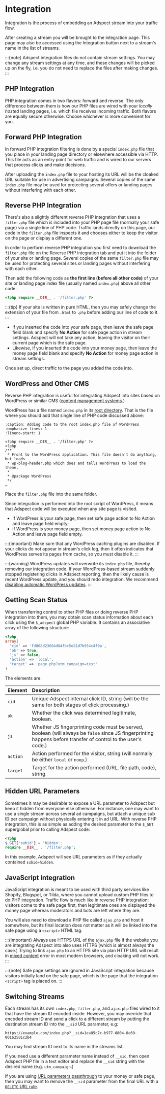 # Integration

Integration is the process of embedding an Adspect stream into your traffic flow.

After creating a stream you will be brought to the integration page.  This page may also be accessed using the Integration
button next to a stream's name in the list of streams.

:::{note}
Adspect integration files do not contain stream settings.  You may change any stream settings at any time, and these changes
will be picked up on the fly, i.e. you do not need to replace the files after making changes.
:::

## PHP Integration

PHP integration comes in two flavors: forward and reverse.  The only difference between them is how our PHP files
are wired with your *locally hosted* landing pages, i.e. which file receives incoming traffic.  Both flavors are
equally secure otherwise.  Choose whichever is more convenient for you.

## Forward PHP Integration

In forward PHP integration filtering is done by a special `index.php` file that you place in your landing page directory
or elsewhere accessible via HTTP. This file acts as an entry point for web traffic and is wired to our servers that
process clicks and make decisions.

After uploading the `index.php` file to your hosting its URL will be the cloaked URL suitable for use in advertising campaigns.
Several copies of the same `index.php` file may be used for protecting several offers or landing pages without interfering
with each other.

## Reverse PHP Integration

There's also a slightly different reverse PHP integration that uses a `filter.php` file which is included into your
PHP page file (normally your safe page) via a single line of PHP code. Traffic lands directly on this page, our code
in the `filter.php` file inspects it and chooses either to keep the visitor on the page or display a different one.

In order to perform reverse PHP integration you first need to download the `filter.php` file on the Reverse PHP Integration
tab and put it into the folder of your site or landing page. Several copies of the same `filter.php` file may be used for
protecting several sites or landing pages without interfering with each other.

Then add the following code as **the first line (before all other code)** of your site or landing page index file (usually
named `index.php`) above all other code:

```php
<?php require __DIR__ . '/filter.php' ?>
```

:::{tip}
If your site is written in pure HTML, then you may safely change the extension of your file from `.html` to `.php`
before adding our line of code to it.
:::

* If you inserted the code into your safe page, then leave the safe page field blank and specify **No Action** for safe page
  action in stream settings.  Adspect will not take any action, leaving the visitor on their current page which is the safe page.
* Likewise, if you inserted the code into your money page, then leave the money page field blank and specify **No Action** for
  money page action in stream settings.

Once set up, direct traffic to the page you added the code into.

## WordPress and Other CMS

Reverse PHP integration is useful for integrating Adspect into sites based on WordPress or similar CMS
([content management systems](https://en.wikipedia.org/wiki/Content_management_system).)

WordPress has a file named `index.php` in its
[root directory](https://www.wpbeginner.com/beginners-guide/beginners-guide-to-wordpress-file-and-directory-structure/).
That is the file where you should add that single line of PHP code discussed above:

```{code-block} php
:caption: Adding code to the root index.php file of WordPress
:emphasize-lines: 1
:lineno-start: 1

<?php require __DIR__ . '/filter.php' ?>
<?php
/**
 * Front to the WordPress application. This file doesn't do anything, but loads
 * wp-blog-header.php which does and tells WordPress to load the theme.
 *
 * @package WordPress
 */
…
```

Place the `filter.php` file into the same folder.

Since integration is performed into the root script of WordPress, it means that Adspect code will be executed when any site page
is visited.

* If WordPress is your safe page, then set safe page action to No Action and leave page field empty;
* if WordPress is your money page, then set money page action to No Action and leave page field empty.

:::{important}
Make sure that any WordPress caching plugins are disabled.  If your clicks do not appear in stream's click log, then it often
indicates that WordPress serves its pages from cache, so you must disable it.
:::

:::{warning}
WordPress updates will overwrite its `index.php` file, thereby removing our integration code.  If your WordPress-based stream suddenly
stopped registering clicks in Adspect reporting, then the likely cause is recent WordPress update, and you should redo integration.
We recommend [disabling automatic WordPress updates](https://wordpress.org/documentation/article/configuring-automatic-background-updates/#constant-to-disable-all-updates).
:::

## Getting Scan Status

When transferring control to other PHP files or doing reverse PHP integration into them, you may obtain
scan status information about each click using the `$_adspect` global PHP variable.  It contains an associative
array of the following structure:

```php
<?php
array(
  'cid' => 'fd808d23604d84fbc5e81d7b954c4f9a',
  'ok' => true,
  'js' => false,
  'action' => 'local',
  'target' => 'page.php?utm_campaign=test'
)
```

The elements are:

| Element  | Description |
|:---------|:------------|
| `cid`    | Unique Adspect internal click ID, string (will be the same for both stages of click processing.) |
| `ok`     | Whether the click was determined legitimate, boolean. |
| `js`     | Whether JS fingerprinting code must be served, boolean (will always be `false` since JS fingerprinting happens before transfer of control to the user's code.) |
| `action` | Action performed for the visitor, string (will normally be either `local` or `noop`.) |
| `target` | Target for the action performed (URL, file path, code), string. |

## Hidden URL Parameters

Sometimes it may be desirable to expose a URL parameter to Adspect but keep it hidden from everyone else otherwise.
For instance, one may want to use a single stream across several ad campaigns, but attach a unique sub ID per
campaign without physically entering it in ad URL.  With reverse PHP integration, this is as simple as adding
the desired parameter to the `$_GET` superglobal prior to calling Adspect code:

```php
<?php
$_GET['subid'] = 'hidden';
require __DIR__ . '/filter.php';
```

In this example, Adspect will see URL parameters as if they actually contained `subid=hidden`.

## JavaScript integration

JavaScript integration is meant to be used with third party services like Shopify, Blogspot, or Tilda, where you cannot
upload custom PHP files to do PHP integration. Traffic flow is much like in reverse PHP integration: visitors come to
the safe page first, then legitimate ones are displayed the money page whereas moderators and bots are left where they are.

You will also need to download a PHP file called `ajax.php` and host it somewhere, but its final location does not
matter as it will be linked into the safe page using a `<script>` HTML tag.

:::{important}
Always use HTTPS URL of the `ajax.php` file if the website you are integrating Adspect into also uses HTTPS (which is
almost always the case.)  Trying to link `ajax.php` to an HTTPS site via plan HTTP URL will result in
[mixed content](https://developer.mozilla.org/en-US/docs/Web/Security/Mixed_content) error in most modern browsers,
and cloaking will not work.
:::

:::{note}
Safe page settings are ignored in JavaScript integration because visitors initially land on the safe page, which is the page
that the integration `<script>` tag is placed on.
:::

## Switching Streams

Each stream has its own `index.php`, `filter.php`, and `ajax.php` files wired to it that have the stream ID encoded inside.
However, you may override that encoded stream ID and send a click to a different stream by putting the destination stream ID
into the `__sid` URL parameter, e.g:

```
https://example.com/index.php?__sid=1ea85c7c-b977-6804-8e69-00162501c2b4
```

You may find stream ID next to its name in the streams list.

If you need use a different parameter name instead of `__sid`, then open Adspect PHP file in a text editor and replace
the `__sid` string with the desired name (e.g. `utm_campaign`.)

If you are using [URL parameters passthrough](streams.md#pt-checkbox) to your money or safe page, then you may want
to remove the `__sid` parameter from the final URL with a [`DELETE` URL rule](streams.md#url-rules).
